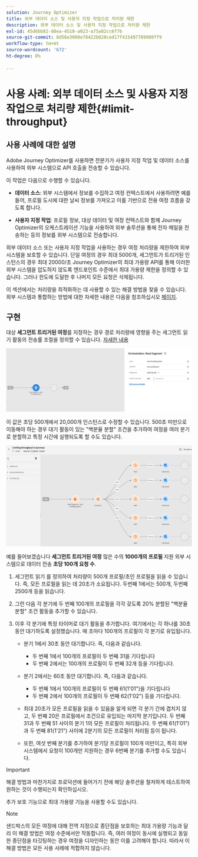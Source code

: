 ```yaml
---
solution: Journey Optimizer
title: 외부 데이터 소스 및 사용자 지정 작업으로 처리량 제한
description: 외부 데이터 소스 및 사용자 지정 작업으로 처리량 제한
exl-id: 45d6bb82-88ea-4510-a023-a75a82cc6f7b
source-git-commit: 8d56e3060e78422b028ced17f415497789908ff9
workflow-type: tm+mt
source-wordcount: '672'
ht-degree: 0%

---
```


# 사용 사례: 외부 데이터 소스 및 사용자 지정 작업으로 처리량 제한{#limit-throughput}

## 사용 사례에 대한 설명

Adobe Journey Optimizer를 사용하면 전문가가 사용자 지정 작업 및 데이터 소스를 사용하여 외부 시스템으로 API 호출을 전송할 수 있습니다.

이 작업은 다음으로 수행할 수 있습니다.

* **데이터 소스**: 외부 시스템에서 정보를 수집하고 여정 컨텍스트에서 사용하려면 예를 들어, 프로필 도시에 대한 날씨 정보를 가져오고 이를 기반으로 전용 여정 흐름을 갖도록 합니다.

* **사용자 지정 작업**: 프로필 정보, 대상 데이터 및 여정 컨텍스트와 함께 Journey Optimizer의 오케스트레이션 기능을 사용하여 외부 솔루션을 통해 전자 메일을 전송하는 등의 정보를 외부 시스템으로 전송합니다.

외부 데이터 소스 또는 사용자 지정 작업을 사용하는 경우 여정 처리량을 제한하여 외부 시스템을 보호할 수 있습니다. 단일 여정의 경우 최대 5000개, 세그먼트가 트리거된 인스턴스의 경우 최대 20000/초 Journey Optimizer의 최대 가용량 API를 통해 이러한 외부 시스템을 압도하지 않도록 엔드포인트 수준에서 최대 가용량 제한을 정의할 수 있습니다. 그러나 한도에 도달한 후 나머지 모든 요청은 삭제됩니다.

이 섹션에서는 처리량을 최적화하는 데 사용할 수 있는 해결 방법을 찾을 수 있습니다. 외부 시스템과 통합하는 방법에 대한 자세한 내용은 다음을 참조하십시오 [페이지](../configuration/external-systems.md).

## 구현

대상 **세그먼트 트리거된 여정**&#x200B;를 지정하는 경우 경로 처리량에 영향을 주는 세그먼트 읽기 활동의 전송률 조절을 정의할 수 있습니다.  [자세한 내용](../building-journeys/read-segment.md)

![](assets/limit-throughput-1.png)

이 값은 초당 500개에서 20,000개 인스턴스로 수정할 수 있습니다. 500초 미만으로 이동해야 하는 경우 대기 활동이 있는 &quot;백분율 분할&quot; 조건을 추가하여 여정을 여러 분기로 분할하고 특정 시간에 실행되도록 할 수도 있습니다.

![](assets/limit-throughput-2.png)

예를 들어보겠습니다 **세그먼트 트리거된 여정** 많은 수의 **1000개의 프로필** 지원 외부 시스템으로 데이터 전송 **초당 100개 요청 수**.

1. 세그먼트 읽기 를 정의하여 처리량이 500개 프로필/초인 프로필을 읽을 수 있습니다. 즉, 모든 프로필을 읽는 데 20초가 소요됩니다. 두번째 1에서는 500개, 두번째 2500개 등을 읽습니다.

1. 그런 다음 각 분기에 두 번째 100개의 프로필을 각각 갖도록 20% 분할된 &quot;백분율 분할&quot; 조건 활동을 추가할 수 있습니다.

1. 이후 각 분기에 특정 타이머로 대기 활동을 추가합니다. 여기에서는 각 하나를 30초 동안 대기하도록 설정했습니다. 매 초마다 100개의 프로필이 각 분기로 유입됩니다.

   * 분기 1에서 30초 동안 대기합니다. 즉, 다음과 같습니다.
      * 두 번째 1에서 100개의 프로필이 두 번째 31을 기다립니다
      * 두 번째 2에서는 100개의 프로필이 두 번째 32개 등을 기다립니다.
   * 분기 2에서는 60초 동안 대기합니다. 즉, 다음과 같습니다.
      * 두 번째 1에서 100개의 프로필이 두 번째 61(1&#39;01&quot;)을 기다립니다
      * 두 번째 2에서 100개의 프로필이 두 번째 62(1&#39;02&quot;) 등을 기다립니다.
   * 최대 20초가 모든 프로필을 읽을 수 있음을 알게 되면 각 분기 간에 겹치지 않고, 두 번째 20은 프로필에서 조건으로 유입되는 마지막 분기입니다. 두 번째 31과 두 번째 51 사이의 분기 1의 모든 프로필이 처리됩니다. 두 번째 61(1&#39;01&quot;)과 두 번째 81(1&#39;21&quot;) 사이에 2분기의 모든 프로필이 처리됨 등이 됩니다.

   * 또한, 여섯 번째 분기를 추가하여 분기당 프로필이 100개 미만이고, 특히 외부 시스템에서 요청이 100개만 지원하는 경우 6번째 분기를 추가할 수도 있습니다.



>[!IMPORTANT]
>
>해결 방법과 마찬가지로 프로덕션에 들어가기 전에 해당 솔루션을 철저하게 테스트하여 원하는 것이 수행되는지 확인하십시오.

추가 보호 기능으로 최대 가용량 기능을 사용할 수도 있습니다.

>[!NOTE]
>
>샌드박스의 모든 여정에 대해 전역 지정으로 종단점을 보호하는 최대 가용량 기능과 달리 이 해결 방법은 여정 수준에서만 작동합니다. 즉, 여러 여정이 동시에 실행되고 동일한 종단점을 타깃팅하는 경우 여정을 디자인하는 동안 이를 고려해야 합니다. 따라서 이 해결 방법은 모든 사용 사례에 적합하지 않습니다.
